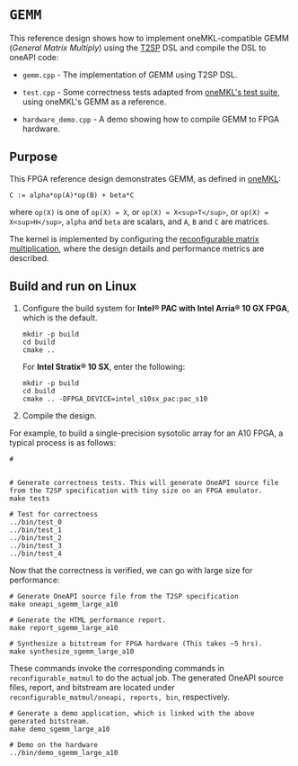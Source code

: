 # `GEMM`

This reference design shows how to implement oneMKL-compatible GEMM (*General Matrix Multiply*) using the [T2SP](https://github.com/IntelLabs/t2sp) DSL and compile the DSL to oneAPI code:

* `gemm.cpp` - The implementation of GEMM using T2SP DSL.

* `test.cpp` - Some correctness tests adapted from [oneMKL's test suite](https://github.com/oneapi-src/oneMKL/blob/develop/tests/unit_tests/blas/level3/gemm.cpp), using oneMKL's GEMM as a reference.

* `hardware_demo.cpp` - A demo showing how to compile GEMM to FPGA hardware.

## Purpose

This FPGA reference design demonstrates GEMM, as defined in [oneMKL](https://www.intel.com/content/www/us/en/docs/onemkl/developer-reference-fortran/2023-1/gemm-001.html):

```
C := alpha*op(A)*op(B) + beta*C
```
where `op(X)` is one of `op(X) = X`, or `op(X) = X<sup>T</sup>`, or `op(X) = X<sup>H</sup>`, `alpha` and `beta` are scalars, and `A`, `B` and `C` are matrices.

The kernel is implemented by configuring the [reconfigurable matrix multiplication](../recnfigurable_matmul/README.md), where the design details and performance metrics are described.

## Build and run on Linux

1. Configure the build system for **Intel® PAC with Intel Arria® 10 GX FPGA**, which is the default.

   ```shell
   mkdir -p build
   cd build
   cmake ..
   ```

   For **Intel Stratix® 10 SX**, enter the following:

   ```shell
   mkdir -p build
   cd build
   cmake .. -DFPGA_DEVICE=intel_s10sx_pac:pac_s10
   ```

2. Compile the design.

For example, to build a single-precision sysotolic array for an A10 FPGA, a typical process is as follows:
   ```shell
   #


   # Generate correctness tests. This will generate OneAPI source file from the T2SP specification with tiny size on an FPGA emulator.
   make tests

   # Test for correctness
   ../bin/test_0
   ../bin/test_1
   ../bin/test_2
   ../bin/test_3
   ../bin/test_4
   ```

Now that the correctness is verified, we can go with large size for performance:
   ```shell
   # Generate OneAPI source file from the T2SP specification
   make oneapi_sgemm_large_a10

   # Generate the HTML performance report.
   make report_sgemm_large_a10

   # Synthesize a bitstream for FPGA hardware (This takes ~5 hrs).
   make synthesize_sgemm_large_a10
   ```
   These commands invoke the corresponding commands in `reconfigurable_matmul` to do the actual job. The generated OneAPI source files, report, and bitstream are located under `reconfigurable_matmul/oneapi, reports, bin`, respectively.

   ```shell
   # Generate a demo application, which is linked with the above generated bitstream.
   make demo_sgemm_large_a10

   # Demo on the hardware
   ../bin/demo_sgemm_large_a10
   ```